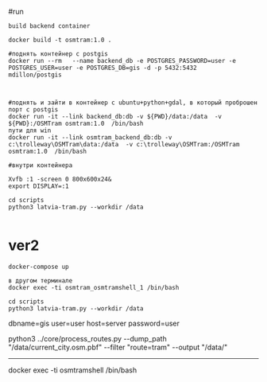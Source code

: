 #run

```
build backend container

docker build -t osmtram:1.0 .

#поднять контейнер с postgis
docker run --rm   --name backend_db -e POSTGRES_PASSWORD=user -e POSTGRES_USER=user -e POSTGRES_DB=gis -d -p 5432:5432   mdillon/postgis


 
#поднять и зайти в контейнер с ubuntu+python+gdal, в который проброшен порт с postgis
docker run -it --link backend_db:db -v ${PWD}/data:/data  -v ${PWD}:/OSMTram osmtram:1.0  /bin/bash
пути для win
docker run -it --link osmtram_backend_db:db -v c:\trolleway\OSMTram\data:/data  -v c:\trolleway\OSMTram:/OSMTram osmtram:1.0  /bin/bash

#внутри контейнера

Xvfb :1 -screen 0 800x600x24&
export DISPLAY=:1

cd scripts
python3 latvia-tram.py --workdir /data


```

# ver2
```
docker-compose up

в другом терминале
docker exec -ti osmtram_osmtramshell_1 /bin/bash

cd scripts
python3 latvia-tram.py --workdir /data
```


dbname=gis user=user host=server password=user

python3 ../core/process_routes.py --dump_path "/data/current_city.osm.pbf" --filter "route=tram" --output "/data/"




------
docker exec -ti osmtramshell /bin/bash
